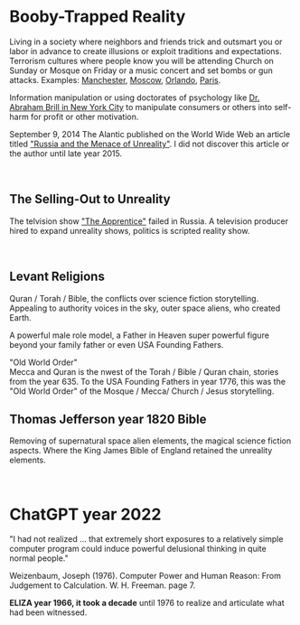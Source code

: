 # Booby-Trapped Reality

Living in a society where neighbors and friends trick and outsmart you or labor in advance to create illusions or exploit traditions and expectations. Terrorism cultures where people know you will be attending Church on Sunday or Mosque on Friday or a music concert and set bombs or gun attacks. Examples: [Manchester](https://en.wikipedia.org/wiki/Manchester_Arena_bombing), [Moscow](https://en.wikipedia.org/wiki/Crocus_City_Hall_attack), [Orlando](https://en.wikipedia.org/wiki/Pulse_nightclub_shooting), [Paris](https://en.wikipedia.org/wiki/November_2015_Paris_attacks).

Information manipulation or using doctorates of psychology like [Dr. Abraham Brill in New York City](https://en.wikipedia.org/wiki/Torches_of_Freedom) to manipulate consumers or others into self-harm for profit or other motivation.

September 9, 2014 The Alantic published on the World Wide Web an article titled ["Russia and the Menace of Unreality"](https://www.theatlantic.com/international/archive/2014/09/russia-putin-revolutionizing-information-warfare/379880/). I did not discover this article or the author until late year 2015.

&nbsp;

## The Selling-Out to Unreality

The telvision show ["The Apprentice"](https://www.youtube.com/watch?v=uShLa9e89vc) failed in Russia. A television producer hired to expand unreality shows, politics is scripted reality show.

&nbsp;

## Levant Religions

Quran / Torah / Bible, the conflicts over science fiction storytelling. Appealing to authority voices in the sky, outer space aliens, who created Earth.

A powerful male role model, a Father in Heaven super powerful figure beyond your family father or even USA Founding Fathers.

"Old World Order"    
Mecca and Quran is the nwest of the Torah / Bible / Quran chain, stories from the year 635. To the USA Founding Fathers in year 1776, this was the "Old World Order" of the Mosque / Mecca/ Church / Jesus storytelling.

## Thomas Jefferson year 1820 Bible 

Removing of supernatural space alien elements, the magical science fiction aspects. Where the King James Bible of England retained the unreality elements.

&nbsp;

# ChatGPT year 2022

"I had not realized ... that extremely short exposures to a relatively simple computer program could induce powerful delusional thinking in quite normal people."

Weizenbaum, Joseph (1976). Computer Power and Human Reason: From Judgement to Calculation. W. H. Freeman. page 7.

**ELIZA year 1966, it took a decade** until 1976 to realize and articulate what had been witnessed.

